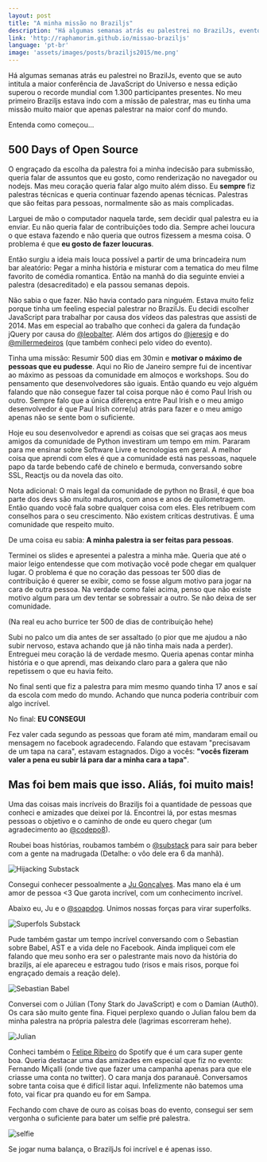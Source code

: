```yaml
---
layout: post
title: "A minha missão no Braziljs"
description: "Há algumas semanas atrás eu palestrei no BrazilJs, evento que se auto intitula a maior conferência de JavaScript do Universo e nessa edição superou o recorde mundial com 1.300 participantes presentes. No meu primeiro Braziljs estava indo com a missão de palestrar, mas eu tinha uma missão muito maior que apenas palestrar na maior conferência do mundo."
link: 'http://raphamorim.github.io/missao-braziljs'
language: 'pt-br'
image: 'assets/images/posts/braziljs2015/me.png'
---
```


Há algumas semanas atrás eu palestrei no BrazilJs, evento que se auto intitula a maior conferência de JavaScript do Universo e nessa edição superou o recorde mundial com 1.300 participantes presentes. No meu primeiro Braziljs estava indo com a missão de palestrar, mas eu tinha uma missão muito maior que apenas palestrar na maior conf do mundo.

<!-- more -->

Entenda como começou...

## 500 Days of Open Source

O engraçado da escolha da palestra foi a minha indecisão para submissão, queria falar de assuntos que eu gosto, como renderização no navegador ou nodejs. Mas meu coração queria falar algo muito além disso. Eu **sempre** fiz palestras técnicas e queria continuar fazendo apenas técnicas. Palestras que são feitas para pessoas, normalmente são as mais complicadas.

Larguei de mão o computador naquela tarde, sem decidir qual palestra eu ia enviar. Eu não queria falar de contribuições todo dia. Sempre achei loucura o que estava fazendo e não queria que outros fizessem a mesma coisa. O problema é que **eu gosto de fazer loucuras**.

Então surgiu a ideia mais louca possível a partir de uma brincadeira num bar aleatório: Pegar a minha história e misturar com a tematica do meu filme favorito de comédia romantica. Então na manhã do dia seguinte enviei a palestra (desacreditado) e ela passou semanas depois. 

Não sabia o que fazer. Não havia contado para ninguém. Estava muito feliz porque tinha um feeling especial palestrar no BrazilJs. Eu decidi escolher JavaScript para trabalhar por causa dos vídeos das palestras que assisti de 2014. Mas em especial ao trabalho que conheci da galera da fundação jQuery por causa do [@leobalter](https://twitter.com/leobalter). Além dos artigos do [@jeresig](http://twitter.com/jeresig) e do [@millermedeiros](https://twitter.com/millermedeiros/) (que também conheci pelo vídeo do evento). 

Tinha uma missão: Resumir 500 dias em 30min e **motivar o máximo de pessoas que eu pudesse**. Aqui no Rio de Janeiro sempre fui de incentivar ao máximo as pessoas da comunidade em almoços e workshops. Sou do pensamento que desenvolvedores são iguais. Então quando eu vejo alguém falando que não consegue fazer tal coisa porque não é como Paul Irish ou outro. Sempre falo que a única diferença entre Paul Irish e o meu amigo desenvolvedor é que Paul Irish corre(u) atrás para fazer e o meu amigo apenas não se sente bom o suficiente. 

Hoje eu sou desenvolvedor e aprendi as coisas que sei graças aos meus amigos da comunidade de Python investiram um tempo em mim. Pararam para me ensinar sobre Software Livre e tecnologias em geral. A melhor coisa que aprendi com eles é que a comunidade está nas pessoas, naquele papo da tarde bebendo café de chinelo e bermuda, conversando sobre SSL, Reactjs ou da novela das oito.

Nota adicional: O mais legal da comunidade de python no Brasil, é que boa parte dos devs são muito maduros, com anos e anos de quilometragem. Então quando você fala sobre qualquer coisa com eles. Eles retribuem com conselhos para o seu crescimento. Não existem críticas destrutivas. É uma comunidade que respeito muito.

De uma coisa eu sabia: **A minha palestra ia ser feitas para pessoas**.

Terminei os slides e apresentei a palestra a minha mãe. Queria que até o maior leigo entendesse que com motivação você pode chegar em qualquer lugar. O problema é que no coração das pessoas ter 500 dias de contribuição é querer se exibir, como se fosse algum motivo para jogar na cara de outra pessoa. Na verdade como falei acima, penso que não existe motivo algum para um dev tentar se sobressair a outro. Se não deixa de ser comunidade. 

(Na real eu acho burrice ter 500 de dias de contribuição hehe)

Subi no palco um dia antes de ser assaltado (o pior que me ajudou a não subir nervoso, estava achando que já não tinha mais nada a perder). Entreguei meu coração lá de verdade mesmo. Queria apenas contar minha história e o que aprendi, mas deixando claro para a galera que não repetissem o que eu havia feito. 

No final senti que fiz a palestra para mim mesmo quando tinha 17 anos e saí da escola com medo do mundo. Achando que nunca poderia contribuir com algo incrível.

No final: **EU CONSEGUI**

Fez valer cada segundo as pessoas que foram até mim, mandaram email ou mensagem no facebook agradecendo. Falando que estavam "precisavam de um tapa na cara", estavam estagnados. Digo a vocês: **"vocês fizeram valer a pena eu subir lá para dar a minha cara a tapa"**.

## Mas foi bem mais que isso. Aliás, foi muito mais!

Uma das coisas mais incríveis do Braziljs foi a quantidade de pessoas que conheci e amizades que deixei por lá. Encontrei lá, por estas mesmas pessoas o objetivo e o caminho de onde eu quero chegar (um agradecimento ao [@codepo8](https://twitter.com/codepo8)).

Roubei boas histórias, roubamos também o [@substack](http://twitter.com/substack) para sair para beber com a gente na madrugada (Detalhe: o vôo dele era 6 da manhã).

![Hijacking Substack](/assets/images/posts/braziljs2015/hijack.jpg)

Consegui conhecer pessoalmente a [Ju Gonçalves](http://twitter.com/cyberglot). Mas mano ela é um amor de pessoa <3 Que garota incrível, com um conhecimento incrível. 

Abaixo eu, Ju e o [@soapdog](http://twitter.com/soapdog). Unimos nossas forças para virar superfolks.

![Superfols Substack](/assets/images/posts/braziljs2015/superfolks.jpg)

Pude também gastar um tempo incrível conversando com o Sebastian sobre Babel, AST e a vida dele no Facebook. Ainda impliquei com ele falando que meu sonho era ser o palestrante mais novo da história do braziljs, aí ele apareceu e estragou tudo (risos e mais risos, porque foi engraçado demais a reação dele).

![Sebastian Babel](/assets/images/posts/braziljs2015/babel.jpg)

Conversei com o Júlian (Tony Stark do JavaScript) e com o Damian (Auth0). Os cara são muito gente fina. Fiquei perplexo quando o Julian falou bem da minha palestra na própria palestra dele (lagrimas escorreram hehe).

![Julian](/assets/images/posts/braziljs2015/julian.jpg)

Conheci também o [Felipe Ribeiro](https://twitter.com/felipernb) do Spotify que é um cara super gente boa. Queria destacar uma das amizades em especial que fiz no evento: Fernando Miçalli (onde tive que fazer uma campanha apenas para que ele criasse uma conta no twitter). O cara manja dos paranauê. Conversamos sobre tanta coisa que é difícil listar aqui. Infelizmente não batemos uma foto, vai ficar pra quando eu for em Sampa.

Fechando com chave de ouro as coisas boas do evento, consegui ser sem vergonha o suficiente para bater um selfie pré palestra.

![selfie](/assets/images/posts/braziljs2015/selfie.jpg)

Se jogar numa balança, o BraziljJs foi incrível e é apenas isso.

